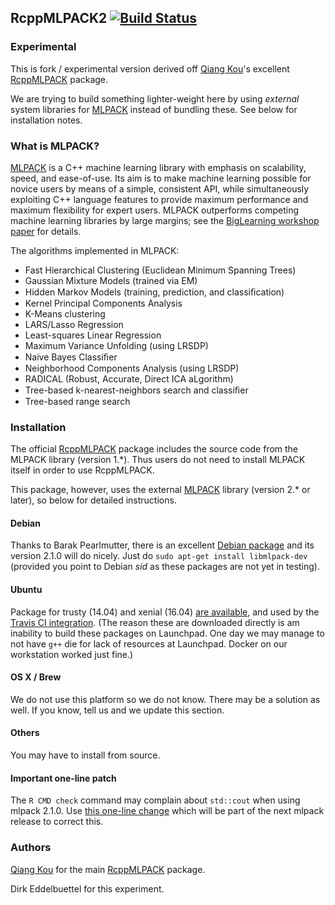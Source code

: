 ## RcppMLPACK2 [![Build Status](https://travis-ci.org/eddelbuettel/rcppmlpack2.svg)](https://travis-ci.org/eddelbuettel/rcppmlpack2)

### Experimental

This is fork / experimental version derived off [Qiang Kou](https://www.linkedin.com/pub/qiang-kou/2a/986/6b7)'s
excellent [RcppMLPACK](https://github.com/thirdwing/RcppMLPACK) package.

We are trying to build something lighter-weight here by using _external_ system libraries for
[MLPACK](http://www.mlpack.org/) instead of bundling these. See below for installation notes.

### What is MLPACK?

[MLPACK](http://www.mlpack.org/) is a C++ machine learning library with emphasis on
scalability, speed, and ease-of-use. Its aim is to make machine learning possible for
novice users by means of a simple, consistent API, while simultaneously exploiting C++
language features to provide maximum performance and maximum flexibility for expert
users. MLPACK outperforms competing machine learning libraries by large margins; see the
[BigLearning workshop paper](http://www.mlpack.org/papers/mlpack2011.pdf) for details.

The algorithms implemented in MLPACK:

* Fast Hierarchical Clustering (Euclidean Minimum Spanning Trees)
* Gaussian Mixture Models (trained via EM)
* Hidden Markov Models (training, prediction, and classiﬁcation)
* Kernel Principal Components Analysis
* K-Means clustering
* LARS/Lasso Regression
* Least-squares Linear Regression
* Maximum Variance Unfolding (using LRSDP)
* Naive Bayes Classiﬁer
* Neighborhood Components Analysis (using LRSDP)
* RADICAL (Robust, Accurate, Direct ICA aLgorithm)
* Tree-based k-nearest-neighbors search and classiﬁer
* Tree-based range search

### Installation

The official [RcppMLPACK](https://github.com/thirdwing/RcppMLPACK) package includes the
source code from the MLPACK library (version 1.*). Thus users do not need to install
MLPACK itself in order to use RcppMLPACK.

This package, however, uses the external [MLPACK](http://www.mlpack.org/) library (version
2.* or later), so below for detailed instructions.

#### Debian

Thanks to Barak Pearlmutter, there is an excellent [Debian package](https://packages.debian.org/source/sid/mlpack)
and its version 2.1.0 will do nicely. Just do `sudo apt-get install libmlpack-dev` (provided you point to Debian _sid_
as these packages are not yet in testing).


#### Ubuntu

Package for trusty (14.04) and xenial (16.04) [are available](http://dirk.eddelbuettel.com/deb/), and used by the
[Travis CI integration](https://github.com/eddelbuettel/rcppmlpack2/blob/master/.travis.yml). (The reason these are
downloaded directly is am inability to build these packages on Launchpad. One day we may manage to not have `g++` die
for lack of resources at Launchpad. Docker on our workstation worked just fine.)

#### OS X / Brew

We do not use this platform so we do not know. There may be a solution as well. If you know, tell us and we update this
section.

#### Others

You may have to install from source. 

#### Important one-line patch

The `R CMD check` command may complain about `std::cout` when using mlpack 2.1.0. Use
[this one-line change](https://github.com/eddelbuettel/mlpack/commit/6dd600825395e1bdb0455ad836daefc49b5ca66f) which
will be part of the next mlpack release to correct this.

### Authors

[Qiang Kou](https://www.linkedin.com/pub/qiang-kou/2a/986/6b7) for the main
[RcppMLPACK](https://github.com/thirdwing/RcppMLPACK) package.

Dirk Eddelbuettel for this experiment.



